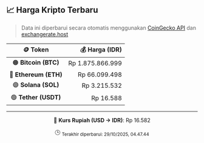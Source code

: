 

<!-- HARGA_KRIPTO -->
## 📈 Harga Kripto Terbaru

> Data ini diperbarui secara otomatis menggunakan [CoinGecko API](https://www.coingecko.com/) dan [exchangerate.host](https://exchangerate.host/)

<div align="center">

| 🪙 Token | 💰 Harga (IDR) |
|:------:|---------------:|
| 🟠 **Bitcoin (BTC)**   | Rp 1.875.866.999 |
| 🔵 **Ethereum (ETH)**  | Rp 66.099.498 |
| 🟣 **Solana (SOL)**    | Rp 3.215.532 |
| 🟢 **Tether (USDT)**   | Rp 16.588 |

---

💱 **Kurs Rupiah (USD → IDR)**: Rp 16.582

🕒 <sub>Terakhir diperbarui: 29/10/2025, 04.47.44</sub>

</div>
<!-- /HARGA_KRIPTO -->